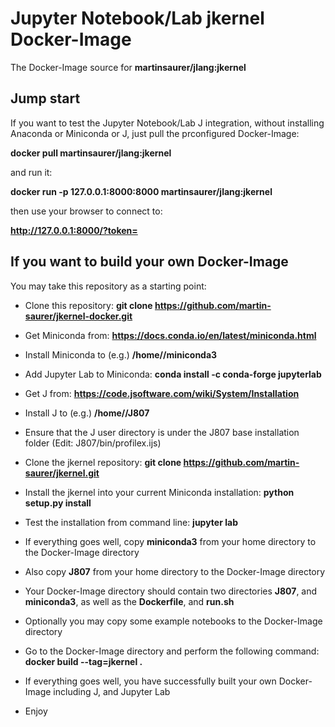# Jupyter Notebook/Lab jkernel Docker-Image

The Docker-Image source for **martinsaurer/jlang:jkernel**

## Jump start

If you want to test the Jupyter Notebook/Lab J integration, without installing Anaconda or Miniconda or J,
just pull the prconfigured Docker-Image:

**docker pull martinsaurer/jlang:jkernel**

and run it:

**docker run -p 127.0.0.1:8000:8000 martinsaurer/jlang:jkernel**

then use your browser to connect to:

**http://127.0.0.1:8000/?token=<the token that is displayed when running the docker image>**

## If you want to build your own Docker-Image

You may take this repository as a starting point:

* Clone this repository: **git clone https://github.com/martin-saurer/jkernel-docker.git**

* Get Miniconda from: **https://docs.conda.io/en/latest/miniconda.html**

* Install Miniconda to (e.g.) **/home/<user>/miniconda3**

* Add Jupyter Lab to Miniconda: **conda install -c conda-forge jupyterlab**

* Get J from: **https://code.jsoftware.com/wiki/System/Installation**

* Install J to (e.g.) **/home/<user>/J807**

* Ensure that the J user directory is under the J807 base installation folder (Edit: J807/bin/profilex.ijs)

* Clone the jkernel repository: **git clone https://github.com/martin-saurer/jkernel.git**

* Install the jkernel into your current Miniconda installation: **python setup.py install**

* Test the installation from command line: **jupyter lab**

* If everything goes well, copy **miniconda3** from your home directory to the Docker-Image directory

* Also copy **J807** from your home directory to the Docker-Image directory

* Your Docker-Image directory should contain two directories **J807**, and **miniconda3**, as well as the **Dockerfile**, and **run.sh**

* Optionally you may copy some example notebooks to the Docker-Image directory

* Go to the Docker-Image directory and perform the following command: **docker build --tag=jkernel .**

* If everything goes well, you have successfully built your own Docker-Image including J, and Jupyter Lab

* Enjoy


